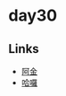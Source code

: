 # day30

## Links

- [阿金](https://rabbittee.github.io/JavaScript30/day30/kim/)
- [哈囉](https://rabbittee.github.io/JavaScript30/day30/kirby/)

